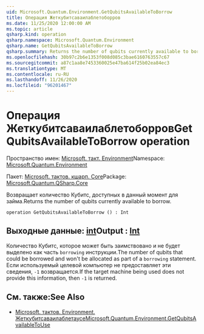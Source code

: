 ```yaml
---
uid: Microsoft.Quantum.Environment.GetQubitsAvailableToBorrow
title: Операция Жеткубитсаваилаблетоборров
ms.date: 11/25/2020 12:00:00 AM
ms.topic: article
qsharp.kind: operation
qsharp.namespace: Microsoft.Quantum.Environment
qsharp.name: GetQubitsAvailableToBorrow
qsharp.summary: Returns the number of qubits currently available to borrow.
ms.openlocfilehash: 30b97c2b6e1353f008d085c3bae6160763557c67
ms.sourcegitcommit: a87c1aa8e7453360025e47ba614f25b02ea84ec3
ms.translationtype: MT
ms.contentlocale: ru-RU
ms.lasthandoff: 11/26/2020
ms.locfileid: "96201467"
---
```

# <a name="getqubitsavailabletoborrow-operation"></a><span data-ttu-id="87bd2-102">Операция Жеткубитсаваилаблетоборров</span><span class="sxs-lookup"><span data-stu-id="87bd2-102">GetQubitsAvailableToBorrow operation</span></span>

<span data-ttu-id="87bd2-103">Пространство имен: [Microsoft. такт. Environment](xref:Microsoft.Quantum.Environment)</span><span class="sxs-lookup"><span data-stu-id="87bd2-103">Namespace: [Microsoft.Quantum.Environment](xref:Microsoft.Quantum.Environment)</span></span>

<span data-ttu-id="87bd2-104">Пакет: [Microsoft. тактов. кшарп. Core](https://nuget.org/packages/Microsoft.Quantum.QSharp.Core)</span><span class="sxs-lookup"><span data-stu-id="87bd2-104">Package: [Microsoft.Quantum.QSharp.Core](https://nuget.org/packages/Microsoft.Quantum.QSharp.Core)</span></span>


<span data-ttu-id="87bd2-105">Возвращает количество Кубитс, доступных в данный момент для займа.</span><span class="sxs-lookup"><span data-stu-id="87bd2-105">Returns the number of qubits currently available to borrow.</span></span>

```qsharp
operation GetQubitsAvailableToBorrow () : Int
```


## <a name="output--int"></a><span data-ttu-id="87bd2-106">Выходные данные: [int](xref:microsoft.quantum.lang-ref.int)</span><span class="sxs-lookup"><span data-stu-id="87bd2-106">Output : [Int](xref:microsoft.quantum.lang-ref.int)</span></span>

<span data-ttu-id="87bd2-107">Количество Кубитс, которое может быть заимствовано и не будет выделено как часть `borrowing` инструкции.</span><span class="sxs-lookup"><span data-stu-id="87bd2-107">The number of qubits that could be borrowed and won't be allocated as part of a `borrowing` statement.</span></span>
<span data-ttu-id="87bd2-108">Если используемый целевой компьютер не предоставляет эти сведения, `-1` возвращается.</span><span class="sxs-lookup"><span data-stu-id="87bd2-108">If the target machine being used does not provide this information, then `-1` is returned.</span></span>

## <a name="see-also"></a><span data-ttu-id="87bd2-109">См. также:</span><span class="sxs-lookup"><span data-stu-id="87bd2-109">See Also</span></span>

- [<span data-ttu-id="87bd2-110">Microsoft. тактов. Environment. Жеткубитсаваилаблетаусе</span><span class="sxs-lookup"><span data-stu-id="87bd2-110">Microsoft.Quantum.Environment.GetQubitsAvailableToUse</span></span>](xref:Microsoft.Quantum.Environment.GetQubitsAvailableToUse)